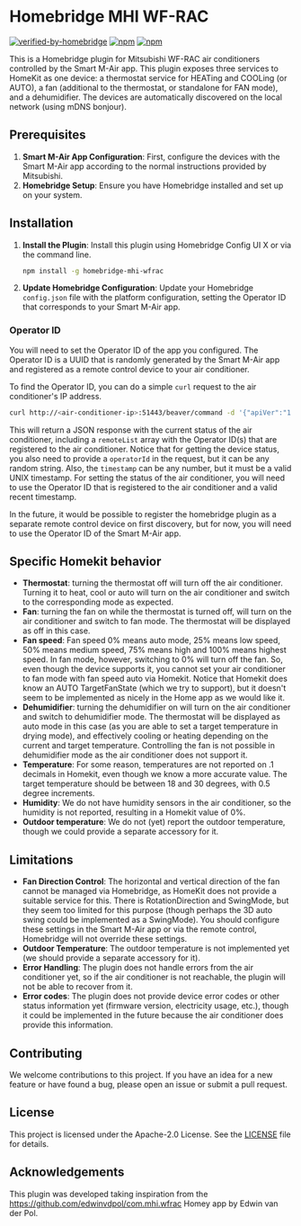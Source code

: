 # Homebridge MHI WF-RAC

[![verified-by-homebridge](https://badgen.net/badge/homebridge/verified/purple)](https://github.com/homebridge/homebridge/wiki/Verified-Plugins)
[![npm](https://img.shields.io/npm/v/homebridge-mhi-wfrac)](https://www.npmjs.com/package/homebridge-mhi-wfrac)
[![npm](https://img.shields.io/npm/dt/homebridge-mhi-wfrac)](https://www.npmjs.com/package/homebridge-mhi-wfrac)

This is a Homebridge plugin for Mitsubishi WF-RAC air conditioners controlled by the Smart M-Air app.
This plugin exposes three services to HomeKit as one device: a thermostat service for HEATing and COOLing (or AUTO), a fan (additional to the thermostat, or standalone for FAN mode), and a dehumidifier.
The devices are automatically discovered on the local network (using mDNS bonjour).

## Prerequisites

1. **Smart M-Air App Configuration**: First, configure the devices with the Smart M-Air app according to the normal instructions provided by Mitsubishi.
2. **Homebridge Setup**: Ensure you have Homebridge installed and set up on your system.

## Installation

1. **Install the Plugin**: Install this plugin using Homebridge Config UI X or via the command line.
   ```sh
   npm install -g homebridge-mhi-wfrac
   ```

2. **Update Homebridge Configuration**: Update your Homebridge `config.json` file with the platform configuration, setting the Operator ID that corresponds to your Smart M-Air app.

### Operator ID

You will need to set the Operator ID of the app you configured. 
The Operator ID is a UUID that is randomly generated by the Smart M-Air app and registered as a remote control device to your air conditioner.

To find the Operator ID, you can do a simple `curl` request to the air conditioner's IP address.
```sh
curl http://<air-conditioner-ip>:51443/beaver/command -d '{"apiVer":"1.0","command":"getAirconStat","deviceId":"<deviceName>","operatorId":"1234567890","timestamp":1722259820}'
```
This will return a JSON response with the current status of the air conditioner, including a `remoteList` array with the Operator ID(s) that are registered to the air conditioner.
Notice that for getting the device status, you also need to provide a `operatorId` in the request, but it can be any random string.
Also, the `timestamp` can be any number, but it must be a valid UNIX timestamp.
For setting the status of the air conditioner, you will need to use the Operator ID that is registered to the air conditioner and a valid recent timestamp.

In the future, it would be possible to register the homebridge plugin as a separate remote control device on first discovery, but for now, you will need to use the Operator ID of the Smart M-Air app.

## Specific Homekit behavior
- **Thermostat**: turning the thermostat off will turn off the air conditioner. Turning it to heat, cool or auto will turn on the air conditioner and switch to the corresponding mode as expected.
- **Fan**: turning the fan on while the thermostat is turned off, will turn on the air conditioner and switch to fan mode. The thermostat will be displayed as off in this case.
- **Fan speed**: Fan speed 0% means auto mode, 25% means low speed, 50% means medium speed, 75% means high and 100% means highest speed. In fan mode, however, switching to 0% will turn off the fan. So, even though the device supports it, you cannot set your air conditioner to fan mode with fan speed auto via Homekit. Notice that Homekit does know an AUTO TargetFanState (which we try to support), but it doesn't seem to be implemented as nicely in the Home app as we would like it.
- **Dehumidifier**: turning the dehumidifier on will turn on the air conditioner and switch to dehumidifier mode. The thermostat will be displayed as auto mode in this case (as you are able to set a target temperature in drying mode), and effectively cooling or heating depending on the current and target temperature. Controlling the fan is not possible in dehumidifier mode as the air conditioner does not support it.
- **Temperature**: For some reason, temperatures are not reported on .1 decimals in Homekit, even though we know a more accurate value. The target temperature should be between 18 and 30 degrees, with 0.5 degree increments.
- **Humidity**: We do not have humidity sensors in the air conditioner, so the humidity is not reported, resulting in a Homekit value of 0%.
- **Outdoor temperature**: We do not (yet) report the outdoor temperature, though we could provide a separate accessory for it.

## Limitations

- **Fan Direction Control**: The horizontal and vertical direction of the fan cannot be managed via Homebridge, as HomeKit does not provide a suitable service for this. There is RotationDirection and SwingMode, but they seem too limited for this purpose (though perhaps the 3D auto swing could be implemented as a SwingMode). You should configure these settings in the Smart M-Air app or via the remote control, Homebridge will not override these settings.
- **Outdoor Temperature**: The outdoor temperature is not implemented yet (we should provide a separate accessory for it).
- **Error Handling**: The plugin does not handle errors from the air conditioner yet, so if the air conditioner is not reachable, the plugin will not be able to recover from it.
- **Error codes**: The plugin does not provide device error codes or other status information yet (firmware version, electricity usage, etc.), though it could be implemented in the future because the air conditioner does provide this information.


## Contributing

We welcome contributions to this project. If you have an idea for a new feature or have found a bug, please open an issue or submit a pull request.

## License

This project is licensed under the Apache-2.0 License. See the [LICENSE](LICENSE) file for details.

## Acknowledgements

This plugin was developed taking inspiration from the https://github.com/edwinvdpol/com.mhi.wfrac Homey app by Edwin van der Pol.
